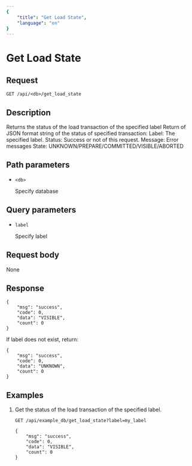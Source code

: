 ```yaml
---
{
    "title": "Get Load State",
    "language": "en"
}
---
```


<!-- 
Licensed to the Apache Software Foundation (ASF) under one
or more contributor license agreements.  See the NOTICE file
distributed with this work for additional information
regarding copyright ownership.  The ASF licenses this file
to you under the Apache License, Version 2.0 (the
"License"); you may not use this file except in compliance
with the License.  You may obtain a copy of the License at

  http://www.apache.org/licenses/LICENSE-2.0

Unless required by applicable law or agreed to in writing,
software distributed under the License is distributed on an
"AS IS" BASIS, WITHOUT WARRANTIES OR CONDITIONS OF ANY
KIND, either express or implied.  See the License for the
specific language governing permissions and limitations
under the License.
-->

# Get Load State

## Request

`GET /api/<db>/get_load_state`

## Description

Returns the status of the load transaction of the specified label
Return of JSON format string of the status of specified transaction:
	Label: The specified label.
	Status: Success or not of this request.
	Message: Error messages
	State: 
		UNKNOWN/PREPARE/COMMITTED/VISIBLE/ABORTED
    
## Path parameters

* `<db>`

    Specify database

## Query parameters

* `label`

    Specify label

## Request body

None

## Response

```
{
	"msg": "success",
	"code": 0,
	"data": "VISIBLE",
	"count": 0
}
```

If label does not exist, return:

```
{
	"msg": "success",
	"code": 0,
	"data": "UNKNOWN",
	"count": 0
}
```
    
## Examples

1. Get the status of the load transaction of the specified label.

    ```
    GET /api/example_db/get_load_state?label=my_label
    
    {
    	"msg": "success",
    	"code": 0,
    	"data": "VISIBLE",
    	"count": 0
    }
    ```

